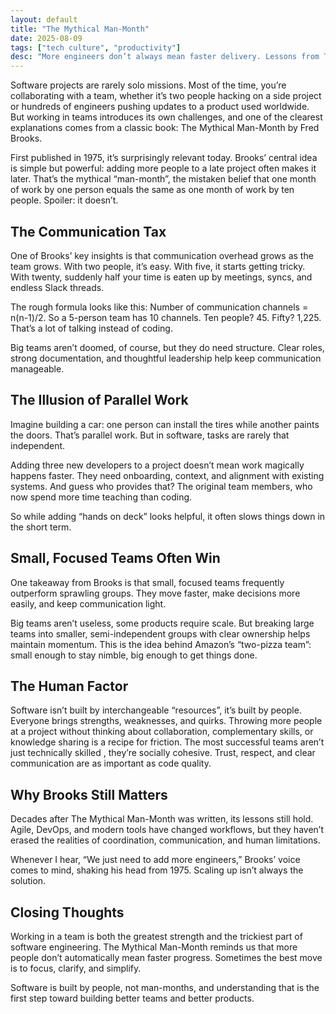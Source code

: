 ```yaml
---
layout: default
title: "The Mythical Man-Month"
date: 2025-08-09
tags: ["tech culture", "productivity"]
desc: "More engineers don’t always mean faster delivery. Lessons from The Mythical Man-Month on teamwork, communication & building software."
---
```


Software projects are rarely solo missions. Most of the time, you’re collaborating
with a team, whether it’s two people hacking on a side project or hundreds of engineers
pushing updates to a product used worldwide. But working in teams introduces its own
challenges, and one of the clearest explanations comes from a classic book: The Mythical
Man-Month by Fred Brooks.

First published in 1975, it’s surprisingly relevant today. Brooks’ central idea
is simple but powerful: adding more people to a late project often makes it later.
That’s the mythical “man-month”, the mistaken belief that one month of work by one
person equals the same as one month of work by ten people. Spoiler: it doesn’t.

## The Communication Tax

One of Brooks’ key insights is that communication overhead grows as the team grows.
With two people, it’s easy. With five, it starts getting tricky. With twenty,
suddenly half your time is eaten up by meetings, syncs, and endless Slack threads.

The rough formula looks like this: Number of communication channels = n(n-1)/2.
So a 5-person team has 10 channels. Ten people? 45. Fifty? 1,225. That’s a lot
of talking instead of coding.

Big teams aren’t doomed, of course, but they do need structure. Clear roles, strong
documentation, and thoughtful leadership help keep communication manageable.

## The Illusion of Parallel Work

Imagine building a car: one person can install the tires while another paints the
doors. That’s parallel work. But in software, tasks are rarely that independent.

Adding three new developers to a project doesn’t mean work magically happens
faster. They need onboarding, context, and alignment with existing systems. And
guess who provides that? The original team members, who now spend more time
teaching than coding.

So while adding “hands on deck” looks helpful, it often slows things down
in the short term.

## Small, Focused Teams Often Win

One takeaway from Brooks is that small, focused teams frequently outperform sprawling
groups. They move faster, make decisions more easily, and keep communication light.

Big teams aren’t useless, some products require scale. But breaking large teams
into smaller, semi-independent groups with clear ownership helps maintain momentum.
This is the idea behind Amazon’s “two-pizza team”: small enough to stay nimble, big enough to get things done.

## The Human Factor

Software isn’t built by interchangeable “resources”,  it’s built by people. Everyone
brings strengths, weaknesses, and quirks. Throwing more people at a project without
thinking about collaboration, complementary skills, or knowledge sharing is a
recipe for friction. The most successful teams aren’t just technically skilled
, they’re socially cohesive. Trust, respect, and clear communication are as
important as code quality.

## Why Brooks Still Matters

Decades after The Mythical Man-Month was written, its lessons still hold. Agile, DevOps, and modern tools have changed workflows, but they haven’t erased the realities of coordination, communication, and human limitations.

Whenever I hear, “We just need to add more engineers,” Brooks’ voice comes to mind, shaking his head from 1975. Scaling up isn’t always the solution.

## Closing Thoughts

Working in a team is both the greatest strength and the trickiest part of software engineering. The Mythical Man-Month reminds us that more people don’t automatically mean faster progress. Sometimes the best move is to focus, clarify, and simplify.

Software is built by people, not man-months, and understanding that is the first step toward building better teams and better products.
